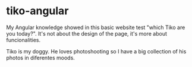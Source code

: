 # tiko-angular
My Angular knowledge showed in this basic website test "which Tiko are you today?". It's not about the design of the page, it's more about funcionalities. 

Tiko is my doggy. He loves photoshooting so I have a big collection of his photos in diferentes moods. 
